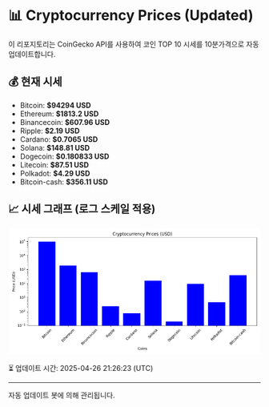 
# 📊 Cryptocurrency Prices (Updated)

이 리포지토리는 CoinGecko API를 사용하여 코인 TOP 10 시세를 10분가격으로 자동 업데이트합니다.

## 💰 현재 시세
- Bitcoin: **$94294 USD**
- Ethereum: **$1813.2 USD**
- Binancecoin: **$607.96 USD**
- Ripple: **$2.19 USD**
- Cardano: **$0.7065 USD**
- Solana: **$148.81 USD**
- Dogecoin: **$0.180833 USD**
- Litecoin: **$87.51 USD**
- Polkadot: **$4.29 USD**
- Bitcoin-cash: **$356.11 USD**

## 📈 시세 그래프 (로그 스케일 적용)
![Crypto Prices](crypto_prices.png)

⏳ 업데이트 시간: 2025-04-26 21:26:23 (UTC)

---
자동 업데이트 봇에 의해 관리됩니다.

